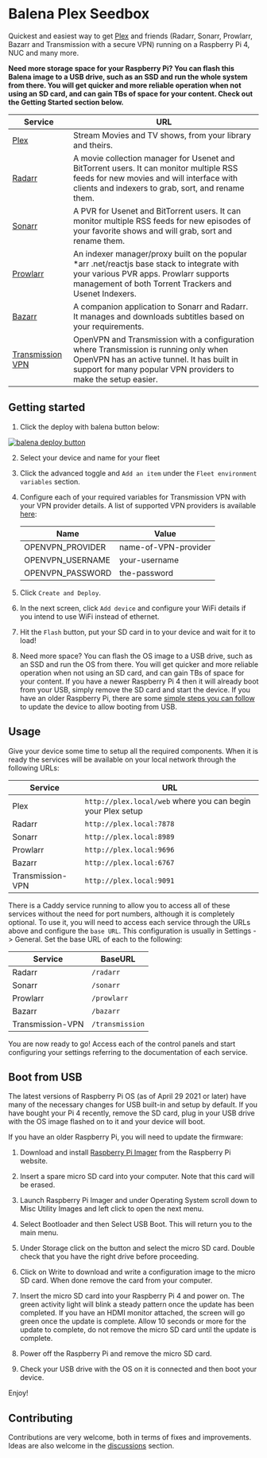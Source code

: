 # Balena Plex Seedbox

Quickest and easiest way to get [Plex](https://www.plex.tv) and friends (Radarr, Sonarr, Prowlarr, Bazarr and Transmission with a secure VPN) running on a Raspberry Pi 4, NUC and many more.

**Need more storage space for your Raspberry Pi? You can flash this Balena image to a USB drive, such as an SSD and run the whole system from there. You will get quicker and more reliable operation when not using an SD card, and can gain TBs of space for your content. Check out the Getting Started section below.**

| Service                                                                    | URL                                                                                                                                                                                                  |
| -------------------------------------------------------------------------- | ---------------------------------------------------------------------------------------------------------------------------------------------------------------------------------------------------- |
| [Plex](https://plex.tv)                                                    | Stream Movies and TV shows, from your library and theirs.                                                                                                                                            |
| [Radarr](https://radarr.video/#home)                                       | A movie collection manager for Usenet and BitTorrent users. It can monitor multiple RSS feeds for new movies and will interface with clients and indexers to grab, sort, and rename them.            |
| [Sonarr](https://sonarr.tv)                                                | A PVR for Usenet and BitTorrent users. It can monitor multiple RSS feeds for new episodes of your favorite shows and will grab, sort and rename them.                                                |
| [Prowlarr](https://prowlarr.com)                                           | An indexer manager/proxy built on the popular \*arr .net/reactjs base stack to integrate with your various PVR apps. Prowlarr supports management of both Torrent Trackers and Usenet Indexers.      |
| [Bazarr](https://www.bazarr.media)                                         | A companion application to Sonarr and Radarr. It manages and downloads subtitles based on your requirements.                                                                                         |
| [Transmission VPN](https://github.com/haugene/docker-transmission-openvpn) | OpenVPN and Transmission with a configuration where Transmission is running only when OpenVPN has an active tunnel. It has built in support for many popular VPN providers to make the setup easier. |

## Getting started

1. Click the deploy with balena button below:

[![balena deploy button](https://www.balena.io/deploy.svg)](https://dashboard.balena-cloud.com/deploy?repoUrl=https://github.com/maggie0002/balena-plex-seedbox)

2. Select your device and name for your fleet

3. Click the advanced toggle and `Add an item` under the `Fleet environment variables` section.

4. Configure each of your required variables for Transmission VPN with your VPN provider details. A list of supported VPN providers is available [here](https://haugene.github.io/docker-transmission-openvpn/supported-providers/):

   | Name             | Value                |
   | ---------------- | -------------------- |
   | OPENVPN_PROVIDER | name-of-VPN-provider |
   | OPENVPN_USERNAME | your-username        |
   | OPENVPN_PASSWORD | the-password         |

5. Click `Create and Deploy`.

6. In the next screen, click `Add device` and configure your WiFi details if you intend to use WiFi instead of ethernet.

7. Hit the `Flash` button, put your SD card in to your device and wait for it to load!

8. Need more space? You can flash the OS image to a USB drive, such as an SSD and run the OS from there. You will get quicker and more reliable operation when not using an SD card, and can gain TBs of space for your content. If you have a newer Raspberry Pi 4 then it will already boot from your USB, simply remove the SD card and start the device. If you have an older Raspberry Pi, there are some [simple steps you can follow](#boot-from-usb) to update the device to allow booting from USB. 

## Usage

Give your device some time to setup all the required components. When it is ready the services will be available on your local network through the following URLs:

| Service          | URL                                                         |
| ---------------- | ----------------------------------------------------------- |
| Plex             | `http://plex.local/web` where you can begin your Plex setup |
| Radarr           | `http://plex.local:7878`                                    |
| Sonarr           | `http://plex.local:8989`                                    |
| Prowlarr         | `http://plex.local:9696`                                    |
| Bazarr           | `http://plex.local:6767`                                    |
| Transmission-VPN | `http://plex.local:9091`                                    |

There is a Caddy service running to allow you to access all of these services without the need for port numbers, although it is completely optional. To use it, you will need to access each service through the URLs above and configure the `base URL`. This configuration is usually in Settings -> General. Set the base URL of each to the following:

| Service          | BaseURL         |
| ---------------- | --------------- |
| Radarr           | `/radarr`       |
| Sonarr           | `/sonarr`       |
| Prowlarr         | `/prowlarr`     |
| Bazarr           | `/bazarr`       |
| Transmission-VPN | `/transmission` |

You are now ready to go! Access each of the control panels and start configuring your settings referring to the documentation of each service.

## Boot from USB

The latest versions of Raspberry Pi OS (as of April 29 2021 or later) have many of the necessary changes for USB built-in and setup by default. If you have bought your Pi 4 recently, remove the SD card, plug in your USB drive with the OS image flashed on to it and your device will boot.  

If you have an older Raspberry Pi, you will need to update the firmware:

1. Download and install [Raspberry Pi Imager](https://www.raspberrypi.org/downloads/) from the Raspberry Pi website. 

2. Insert a spare micro SD card into your computer. Note that this card will be erased.

3. Launch Raspberry Pi Imager and under Operating System scroll down to Misc Utility Images and left click to open the next menu. 

4. Select Bootloader and then Select USB Boot. This will return you to the main menu. 

5. Under Storage click on the button and select the micro SD card. Double check that you have the right drive before proceeding. 

6. Click on Write to download and write a configuration image to the micro SD card. When done remove the card from your computer. 

7. Insert the micro SD card into your Raspberry Pi 4 and power on. The green activity light will blink a steady pattern once the update has been completed. If you have an HDMI monitor attached, the screen will go green once the update is complete. Allow 10 seconds or more for the update to complete, do not remove the micro SD card until the update is complete.

8. Power off the Raspberry Pi and remove the micro SD card. 

9. Check your USB drive with the OS on it is connected and then boot your device. 

Enjoy!

## Contributing

Contributions are very welcome, both in terms of fixes and improvements. Ideas are also welcome in the [discussions](https://github.com/maggie0002/balena-plex-seedbox/discussions) section.

